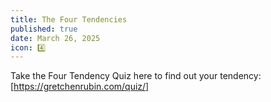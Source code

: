 ```yaml
---
title: The Four Tendencies
published: true
date: March 26, 2025
icon: 4️⃣
---
```


Take the Four Tendency Quiz here to find out your tendency: [https://gretchenrubin.com/quiz/]